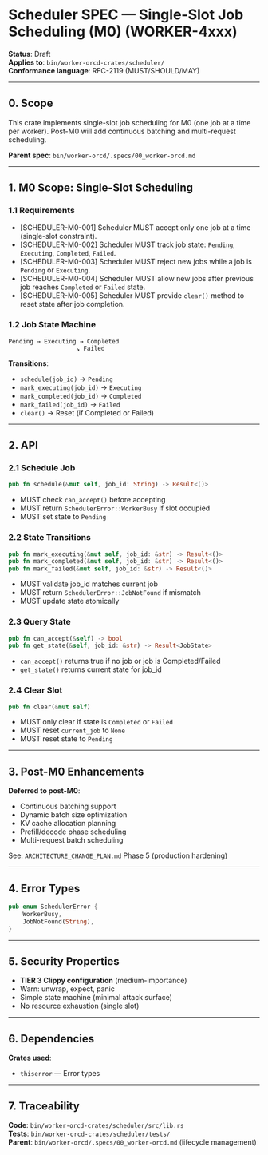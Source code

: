 # Scheduler SPEC — Single-Slot Job Scheduling (M0) (WORKER-4xxx)

**Status**: Draft  
**Applies to**: `bin/worker-orcd-crates/scheduler/`  
**Conformance language**: RFC-2119 (MUST/SHOULD/MAY)

---

## 0. Scope

This crate implements single-slot job scheduling for M0 (one job at a time per worker). Post-M0 will add continuous batching and multi-request scheduling.

**Parent spec**: `bin/worker-orcd/.specs/00_worker-orcd.md`

---

## 1. M0 Scope: Single-Slot Scheduling

### 1.1 Requirements

- [SCHEDULER-M0-001] Scheduler MUST accept only one job at a time (single-slot constraint).
- [SCHEDULER-M0-002] Scheduler MUST track job state: `Pending`, `Executing`, `Completed`, `Failed`.
- [SCHEDULER-M0-003] Scheduler MUST reject new jobs while a job is `Pending` or `Executing`.
- [SCHEDULER-M0-004] Scheduler MUST allow new jobs after previous job reaches `Completed` or `Failed` state.
- [SCHEDULER-M0-005] Scheduler MUST provide `clear()` method to reset state after job completion.

### 1.2 Job State Machine

```
Pending → Executing → Completed
                   ↘ Failed
```

**Transitions**:
- `schedule(job_id)` → `Pending`
- `mark_executing(job_id)` → `Executing`
- `mark_completed(job_id)` → `Completed`
- `mark_failed(job_id)` → `Failed`
- `clear()` → Reset (if Completed or Failed)

---

## 2. API

### 2.1 Schedule Job

```rust
pub fn schedule(&mut self, job_id: String) -> Result<()>
```

- MUST check `can_accept()` before accepting
- MUST return `SchedulerError::WorkerBusy` if slot occupied
- MUST set state to `Pending`

### 2.2 State Transitions

```rust
pub fn mark_executing(&mut self, job_id: &str) -> Result<()>
pub fn mark_completed(&mut self, job_id: &str) -> Result<()>
pub fn mark_failed(&mut self, job_id: &str) -> Result<()>
```

- MUST validate job_id matches current job
- MUST return `SchedulerError::JobNotFound` if mismatch
- MUST update state atomically

### 2.3 Query State

```rust
pub fn can_accept(&self) -> bool
pub fn get_state(&self, job_id: &str) -> Result<JobState>
```

- `can_accept()` returns true if no job or job is Completed/Failed
- `get_state()` returns current state for job_id

### 2.4 Clear Slot

```rust
pub fn clear(&mut self)
```

- MUST only clear if state is `Completed` or `Failed`
- MUST reset `current_job` to `None`
- MUST reset state to `Pending`

---

## 3. Post-M0 Enhancements

**Deferred to post-M0**:
- Continuous batching support
- Dynamic batch size optimization
- KV cache allocation planning
- Prefill/decode phase scheduling
- Multi-request batch scheduling

See: `ARCHITECTURE_CHANGE_PLAN.md` Phase 5 (production hardening)

---

## 4. Error Types

```rust
pub enum SchedulerError {
    WorkerBusy,
    JobNotFound(String),
}
```

---

## 5. Security Properties

- **TIER 3 Clippy configuration** (medium-importance)
- Warn: unwrap, expect, panic
- Simple state machine (minimal attack surface)
- No resource exhaustion (single slot)

---

## 6. Dependencies

**Crates used**:
- `thiserror` — Error types

---

## 7. Traceability

**Code**: `bin/worker-orcd-crates/scheduler/src/lib.rs`  
**Tests**: `bin/worker-orcd-crates/scheduler/tests/`  
**Parent**: `bin/worker-orcd/.specs/00_worker-orcd.md` (lifecycle management)
